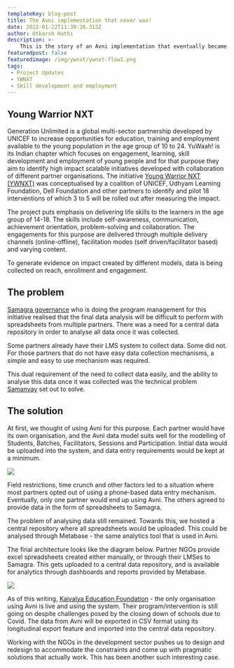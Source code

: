 ```yaml
---
templateKey: blog-post
title: The Avni implementation that never was!
date: 2022-01-22T11:39:26.313Z
author: Utkarsh Hathi
description: >-
    This is the story of an Avni implementation that eventually became something entirely different. 
featuredpost: false
featuredimage: /img/ywnxt/ywnxt-flow1.png
tags:
 - Project Updates
 - YWNXT
 - Skill development and employment
---
```


Young Warrior NXT
------------------------
Generation Unlimited is a global multi-sector partnership developed by UNICEF to increase opportunities for education, training and employment available to the young population in the age group of 10 to 24. YuWaah! is its Indian chapter which focuses on engagement, learning, skill development and employment of young people and for that purpose they aim to identify high impact scalable initiatives developed with collaboration of different partner organisations. The initiative <a href="https://www.yuwaah.org/youngwarrior" target="_blank" rel="noopener noreferrer">Young Warrior NXT (YWNXT)</a>  was conceptualised by a coalition of UNICEF, Udhyam Learning Foundation, Dell Foundation and other partners to identify and pilot 18 interventions of which 3 to 5 will be rolled out after measuring the impact.

The project puts emphasis on delivering life skills to the learners in the age group of 14-18. The skills include self-awareness, communication, achievement orientation, problem-solving and collaboration. The engagements for this purpose are delivered through multiple delivery channels (online-offline), facilitation modes (self driven/facilitator based) and varying content.

To generate evidence on impact created by different models, data is being collected on reach, enrollment and engagement.

The problem
--------------------------

<a href="https://www.samagragovernance.in/" target="_blank" rel="noopener noreferrer">Samagra governance</a> who is doing the program management for this initiative realised that the final data analysis will be difficult to perform with spreadsheets from multiple partners. There was a need for a central data repository in order to analyse all data once it was collected.

Some partners already have their LMS system to collect data. Some did not. For those partners that do not have easy data collection mechanisms, a simple and easy to use mechanism was required.
 
This dual requirement of the need to collect data easily, and the ability to analyse this data once it was collected was the technical problem <a href="https://www.samanvayfoundation.org/" target="_blank" rel="noopener noreferrer">Samanvay</a> set out to solve.
 
The solution
---------------------------
At first, we thought of using Avni for this purpose. Each partner would have its own organisation, and the Avni data model suits well for the modelling of Students, Batches, Facilitators, Sessions and Participation. Initial data would be uploaded into the system, and data entry requirements would be kept at a minimum.

![](/img/ywnxt/ywnxt-original-idea.png)
 
 Field restrictions, time crunch and other factors led to a situation where most partners opted out of using a phone-based data entry mechanism. Eventually, only one partner would end up using Avni. The others agreed to provide data in the form of spreadsheets to Samagra.
 
The problem of analysing data still remained. Towards this, we hosted a central repository where all spreadsheets would be uploaded. This could be analysed through Metabase - the same analytics tool that is used in Avni.
 
The final architecture looks like the diagram below. Partner NGOs provide excel spreadsheets created either manually, or through their LMSes to Samagra. This gets uploaded to a central data repository, and is available for analytics through dashboards and reports provided by Metabase.

![](/img/ywnxt/ywnxt-flow1.png)

As of this writing, <a href="https://kaivalyaeducation.org/" target="_blank" rel="noopener noreferrer">Kaivalya Education Foundation</a> - the only organisation using Avni is live and using the system. Their program/intervention is still going on despite challenges posed by the closing down of schools due to Covid. The data from Avni will be exported in CSV format using its longitudinal export feature and imported into the central data repository. 

Working with the NGOs in the development sector pushes us to design and redesign to accommodate the constraints and come up with pragmatic solutions that actually work. This has been another such interesting case.